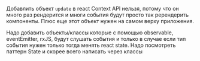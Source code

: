 Добавлить объект `update` в react Context API нельзя, потому что он много раз
рендерится и многи события будут просто так ререндерить компоненты.
Плюс еще этот объект нужен на самом верху приложения.

Надо добавить объекты/классы которые с помощью observable, eventEmitter, rxJS, будут
слушать события и только в случае если тип события нужен только тогда менять 
react state.
Надо посмотреть паттерн State и скорее всего написать через классы